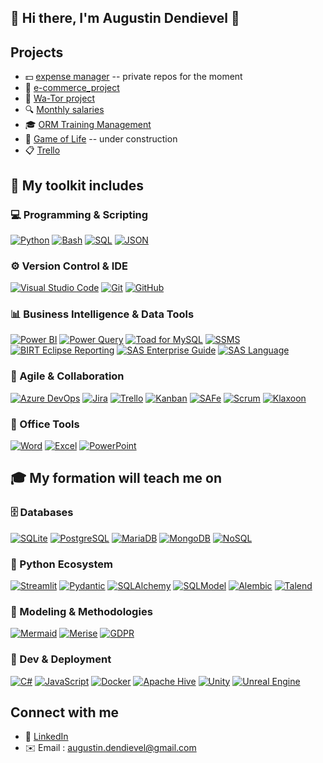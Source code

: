 ## 👋 Hi there, I'm Augustin Dendievel 👋

## Projects
- 💵 [expense manager](https://github.com/Aug-Den) -- private repos for the moment
- 🚴 [e-commerce_project](https://github.com/Aug-Den/e_bike_shop)
- 🐳 [Wa-Tor project](https://github.com/Aug-Den/wa-tor-world)
- 🔍 [Monthly salaries](https://github.com/Aug-Den/Formation_Brief_1)
- 🎓 [ORM Training Management](https://github.com/Aug-Den/gestion-formation-orm)
- 🧬 [Game of Life](https://github.com/Aug-Den/game_of_life) -- under construction
- 📋 [Trello](https://github.com/Aug-Den/mini_trello)

## 🔧 My toolkit includes

### 💻 Programming & Scripting
[![Python](https://img.shields.io/badge/Python-3776AB?style=for-the-badge&logo=python&logoColor=white)](https://www.python.org/)
[![Bash](https://img.shields.io/badge/Bash-4EAA25?style=for-the-badge&logo=gnu-bash&logoColor=white)](https://www.gnu.org/software/bash/)
[![SQL](https://img.shields.io/badge/SQL-4479A1?style=for-the-badge&logo=mysql&logoColor=white)](https://en.wikipedia.org/wiki/SQL)
[![JSON](https://img.shields.io/badge/JSON-000000?style=for-the-badge&logo=json&logoColor=white)](https://www.json.org/json-en.html)

### ⚙️ Version Control & IDE
[![Visual Studio Code](https://img.shields.io/badge/Visual_Studio_Code-007ACC?style=for-the-badge&logo=visual-studio-code&logoColor=white)](https://code.visualstudio.com/)
[![Git](https://img.shields.io/badge/Git-F05032?style=for-the-badge&logo=git&logoColor=white)](https://git-scm.com/)
[![GitHub](https://img.shields.io/badge/GitHub-181717?style=for-the-badge&logo=github&logoColor=white)](https://github.com/)

### 📊 Business Intelligence & Data Tools
[![Power BI](https://img.shields.io/badge/Power_BI-F2C811?style=for-the-badge&logo=microsoft-power-bi&logoColor=black)](https://powerbi.microsoft.com/)
[![Power Query](https://img.shields.io/badge/Power_Query-Data_Transformation-FFA500?style=for-the-badge&labelColor=CC8400)](https://learn.microsoft.com/en-us/power-query/)
[![Toad for MySQL](https://img.shields.io/badge/Toad_for_MySQL-Database-0000FF?style=for-the-badge&labelColor=003399)](https://www.quest.com/products/toad-for-mysql/)
[![SSMS](https://img.shields.io/badge/SSMS-SQL_Server_Studio-FFD700?style=for-the-badge&labelColor=CCAC00)](https://learn.microsoft.com/en-us/sql/ssms/sql-server-management-studio-ssms)
[![BIRT Eclipse Reporting](https://img.shields.io/badge/BIRT_Eclipse_Reporting-Reporting-800080?style=for-the-badge&labelColor=660066)](https://www.eclipse.org/birt/)
[![SAS Enterprise Guide](https://img.shields.io/badge/SAS_Enterprise_Guide-Data_Tools-800080?style=for-the-badge&labelColor=660066)](https://support.sas.com/en/software/enterprise-guide.html)
[![SAS Language](https://img.shields.io/badge/SAS-Language-FFD700?style=for-the-badge&labelColor=CCAC00)](https://www.sas.com/en_us/software/sas-language.html)

### 🧠 Agile & Collaboration
[![Azure DevOps](https://img.shields.io/badge/Azure_DevOps-0078D7?style=for-the-badge&logo=azure-devops&logoColor=white)](https://azure.microsoft.com/en-us/services/devops/)
[![Jira](https://img.shields.io/badge/Jira-0052CC?style=for-the-badge&logo=jira&logoColor=white)](https://www.atlassian.com/software/jira)
[![Trello](https://img.shields.io/badge/Trello-0052CC?style=for-the-badge&logo=trello&logoColor=white)](https://trello.com/)
[![Kanban](https://img.shields.io/badge/Kanban-Workflow-008000?style=for-the-badge&labelColor=005500)](https://kanbanize.com/kanban-resources/getting-started/what-is-kanban)
[![SAFe](https://img.shields.io/badge/SAFe-Scaled_Agile-FF4500?style=for-the-badge&labelColor=CC3700)](https://www.scaledagileframework.com/)
[![Scrum](https://img.shields.io/badge/Scrum-Agile_Framework-FFA500?style=for-the-badge&labelColor=CC8400)](https://www.scrum.org/resources/what-is-scrum)
[![Klaxoon](https://img.shields.io/badge/Klaxoon-Collaboration-0000FF?style=for-the-badge&labelColor=003399)](https://klaxoon.com/en)

### 📝 Office Tools
[![Word](https://img.shields.io/badge/Microsoft_Word-2B579A?style=for-the-badge&logo=microsoft-word&logoColor=white)](https://www.microsoft.com/en-us/microsoft-365/word)
[![Excel](https://img.shields.io/badge/Microsoft_Excel-217346?style=for-the-badge&logo=microsoft-excel&logoColor=white)](https://www.microsoft.com/en-us/microsoft-365/excel)
[![PowerPoint](https://img.shields.io/badge/Microsoft_PowerPoint-B7472A?style=for-the-badge&logo=microsoft-powerpoint&logoColor=white)](https://www.microsoft.com/en-us/microsoft-365/powerpoint)

## 🎓 My formation will teach me on

### 🗄️ Databases
[![SQLite](https://img.shields.io/badge/SQLite-003B57?style=for-the-badge&logo=sqlite&logoColor=white)](https://www.sqlite.org/index.html)
[![PostgreSQL](https://img.shields.io/badge/PostgreSQL-4169E1?style=for-the-badge&logo=postgresql&logoColor=white)](https://www.postgresql.org/)
[![MariaDB](https://img.shields.io/badge/MariaDB-003545?style=for-the-badge&logo=mariadb&logoColor=white)](https://mariadb.org/)
[![MongoDB](https://img.shields.io/badge/MongoDB-47A248?style=for-the-badge&logo=mongodb&logoColor=white)](https://www.mongodb.com/)
[![NoSQL](https://img.shields.io/badge/NoSQL-Database-0000FF?style=for-the-badge&labelColor=003399)](https://en.wikipedia.org/wiki/NoSQL)

### 🐍 Python Ecosystem
[![Streamlit](https://img.shields.io/badge/Streamlit-FF4B4B?style=for-the-badge&logo=streamlit&logoColor=white)](https://streamlit.io/)
[![Pydantic](https://img.shields.io/badge/Pydantic-32B3A7?style=for-the-badge)](https://pydantic.dev/)
[![SQLAlchemy](https://img.shields.io/badge/SQLAlchemy-ORM-800080?style=for-the-badge&labelColor=660066)](https://www.sqlalchemy.org/)
[![SQLModel](https://img.shields.io/badge/SQLModel-ORM_Typed-FFD700?style=for-the-badge&labelColor=CCAC00)](https://sqlmodel.tiangolo.com/)
[![Alembic](https://img.shields.io/badge/Alembic-Migrations-008000?style=for-the-badge&labelColor=005500)](https://alembic.sqlalchemy.org/en/latest/)
[![Talend](https://img.shields.io/badge/Talend-0076B1?style=for-the-badge&logo=talend&logoColor=white)](https://www.talend.com/)

### 🧰 Modeling & Methodologies
[![Mermaid](https://img.shields.io/badge/Mermaid-Diagrams-008000?style=for-the-badge&labelColor=005500)](https://mermaid.js.org/)
[![Merise](https://img.shields.io/badge/Merise-Modeling-FF4500?style=for-the-badge&labelColor=CC3700)](https://fr.wikipedia.org/wiki/Merise)
[![GDPR](https://img.shields.io/badge/GDPR-Data_Protection-FFA500?style=for-the-badge&labelColor=CC8400)](https://gdpr-info.eu/)

### 🚢 Dev & Deployment
[![C#](https://img.shields.io/badge/C_Sharp-239120?style=for-the-badge&logo=c-sharp&logoColor=white)](https://learn.microsoft.com/en-us/dotnet/csharp/)
[![JavaScript](https://img.shields.io/badge/JavaScript-F7DF1E?style=for-the-badge&logo=javascript&logoColor=black)](https://developer.mozilla.org/en-US/docs/Web/JavaScript)
[![Docker](https://img.shields.io/badge/Docker-2496ED?style=for-the-badge&logo=docker&logoColor=white)](https://www.docker.com/)
[![Apache Hive](https://img.shields.io/badge/Apache_Hive-FF9900?style=for-the-badge&logo=apache-hive&logoColor=white)](https://hive.apache.org/)
[![Unity](https://img.shields.io/badge/Unity-000000?style=for-the-badge&logo=unity&logoColor=white)](https://unity.com/)
[![Unreal Engine](https://img.shields.io/badge/Unreal_Engine-0E1128?style=for-the-badge&logo=unreal-engine&logoColor=white)](https://www.unrealengine.com/)

## Connect with me
- 💼 [LinkedIn](https://fr.linkedin.com/in/augustin-dendievel)
- ✉️ Email : augustin.dendievel@gmail.com

<!--
![Augustin's GitHub stats](https://github-readme-stats.vercel.app/api?username=aug-den&show_icons=true&theme=github_dark)

**Aug-Den/Aug-Den** is a ✨ _special_ ✨ repository because its `README.md` (this file) appears on your GitHub profile.

Here are some ideas to get you started:

- 🔭 I’m currently working on ...
- 🌱 I’m currently learning ...
- 👯 I’m looking to collaborate on ...
- 🤔 I’m looking for help with ...
- 💬 Ask me about ...
- 📫 How to reach me: ...
- 😄 Pronouns: ...
- ⚡ Fun fact: ...
-->
